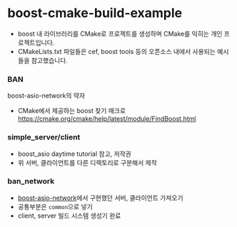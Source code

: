 # boost-cmake-build-example
- boost 내 라이브러리를 CMake로 프로젝트를 생성하며 CMake를 익히는 개인 프로젝트입니다.
- CMakeLists.txt 파일들은 cef, boost tools 등의 오픈소스 내에서 사용되는 예시들을 참고했습니다.

### BAN
boost-asio-network의 약자
- CMake에서 제공하는 boost 찾기 매크로 https://cmake.org/cmake/help/latest/module/FindBoost.html

### simple_server/client
- boost_asio daytime tutorial 참고, 저작권
- 위 서버, 클라이언트를 다른 디렉토리로 구분해서 제작

### ban_network
- [boost-asio-network](https://github.com/PioneerRedwood/boost-asio-network)에서 구현했던 서버, 클라이언트 가져오기
- 공통부분은 `common`으로 넣기
- client, server 빌드 시스템 생성기 완료